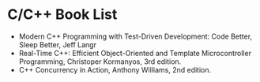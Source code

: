 # C/C++ Book List

* Modern C++ Programming with Test-Driven Development: Code Better, Sleep Better,
  Jeff Langr
* Real-Time C++: Efficient Object-Oriented and Template Microcontroller
  Programming, Christoper Kormanyos, 3rd edition.
* C++ Concurrency in Action, Anthony Williams, 2nd edition.